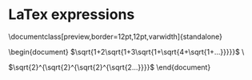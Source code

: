 # LaTex expressions
\documentclass[preview,border=12pt,12pt,varwidth]{standalone}

\begin{document}
$\sqrt{1+2\sqrt{1+3\sqrt{1+\sqrt{4+\sqrt{1+...}}}}}$ 
\\

$\sqrt{2}^{\sqrt{2}^{\sqrt{2}^{\sqrt{2...}}}}$
\end{document}
